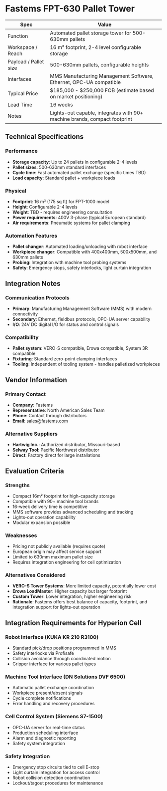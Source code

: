 # Fastems FPT-630 Pallet Tower

| Spec                  | Value |
|-----------------------|-------|
| Function              | Automated pallet storage tower for 500-630mm pallets |
| Workspace / Reach     | 16 m² footprint, 2-4 level configurable storage |
| Payload / Pallet size | 500-630mm pallets, configurable heights |
| Interfaces            | MMS Manufacturing Management Software, Ethernet, OPC-UA compatible |
| Typical Price         | $185,000 - $250,000 FOB (estimate based on market positioning) |
| Lead Time             | 16 weeks |
| Notes                 | Lights-out capable, integrates with 90+ machine brands, compact footprint |

## Technical Specifications

### Performance
- **Storage capacity**: Up to 24 pallets in configurable 2-4 levels
- **Pallet sizes**: 500-630mm standard interfaces
- **Cycle time**: Fast automated pallet exchange (specific times TBD)
- **Load capacity**: Standard pallet + workpiece loads

### Physical
- **Footprint**: 16 m² (175 sq ft) for FPT-1000 model
- **Height**: Configurable 2-4 levels
- **Weight**: TBD - requires engineering consultation
- **Power requirements**: 400V 3-phase (typical European standard)
- **Air requirements**: Pneumatic systems for pallet clamping

### Automation Features
- **Pallet changer**: Automated loading/unloading with robot interface
- **Workpiece changer**: Compatible with 400x400mm, 500x500mm, and 630mm pallets
- **Probing**: Integration with machine tool probing systems
- **Safety**: Emergency stops, safety interlocks, light curtain integration

## Integration Notes

### Communication Protocols
- **Primary**: Manufacturing Management Software (MMS) with modern connectivity
- **Secondary**: Ethernet, fieldbus protocols, OPC-UA server capability
- **I/O**: 24V DC digital I/O for status and control signals

### Compatibility
- **Pallet system**: VERO-S compatible, Erowa compatible, System 3R compatible
- **Fixturing**: Standard zero-point clamping interfaces
- **Tooling**: Independent of tooling system - handles palletized workpieces

## Vendor Information

### Primary Contact
- **Company**: Fastems
- **Representative**: North American Sales Team
- **Phone**: Contact through distributors
- **Email**: sales@fastems.com

### Alternative Suppliers
- **Hartwig Inc.**: Authorized distributor, Missouri-based
- **Selway Tool**: Pacific Northwest distributor
- **Direct**: Factory direct for large installations

## Evaluation Criteria

### Strengths
- Compact 16m² footprint for high-capacity storage
- Compatible with 90+ machine tool brands
- 16-week delivery time is competitive
- MMS software provides advanced scheduling and tracking
- Lights-out operation capability
- Modular expansion possible

### Weaknesses
- Pricing not publicly available (requires quote)
- European origin may affect service support
- Limited to 630mm maximum pallet size
- Requires integration engineering for cell optimization

### Alternatives Considered
- **VERO-S Tower Systems**: More limited capacity, potentially lower cost
- **Erowa LoadMaster**: Higher capacity but larger footprint
- **Custom Tower**: Lower integration, higher engineering risk
- **Rationale**: Fastems offers best balance of capacity, footprint, and integration support for lights-out operation

## Integration Requirements for Hyperion Cell

### Robot Interface (KUKA KR 210 R3100)
- Standard pick/drop positions programmed in MMS
- Safety interlocks via Profisafe
- Collision avoidance through coordinated motion
- Gripper interface for various pallet types

### Machine Tool Interface (DN Solutions DVF 6500)
- Automatic pallet exchange coordination
- Workpiece present/absent signals
- Cycle complete notifications
- Error handling and recovery procedures

### Cell Control System (Siemens S7-1500)
- OPC-UA server for real-time status
- Production scheduling interface
- Alarm and diagnostic reporting
- Safety system integration

### Safety Integration
- Emergency stop circuits tied to cell E-stop
- Light curtain integration for access control
- Robot collision detection coordination
- Lockout/tagout procedures for maintenance